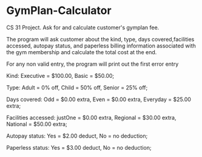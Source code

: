 # GymPlan-Calculator
CS 31 Project. Ask for and calculate customer's gymplan fee.

The program will ask customer about the kind, type, days covered,facilities accessed, autopay status, and paperless billing information associated with the gym membership and calculate the total cost at the end. 

For any non valid entry, the program will print out the first error entry

Kind: Executive = $100.00, Basic = $50.00;

Type: Adult = 0% off, Child = 50% off, Senior = 25% off;

Days covered: Odd = $0.00 extra, Even = $0.00 extra, Everyday = $25.00 extra;

Facilities accessed: justOne = $0.00 extra, Regional = $30.00 extra, National = $50.00 extra;

Autopay status: Yes = $2.00 deduct, No = no deduction;

Paperless status: Yes = $3.00 deduct, No = no deduction;

